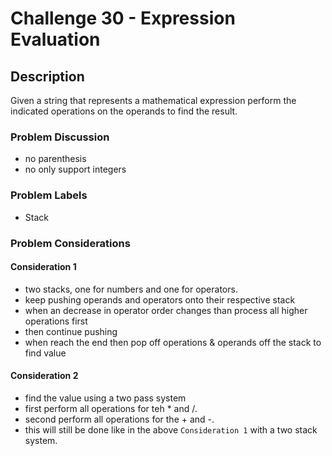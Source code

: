 # Challenge 30 - Expression Evaluation
## Description
>
Given a string that represents a mathematical expression perform the indicated operations on the operands to find the result.

### Problem Discussion
- no parenthesis
- no only support integers

### Problem Labels
- Stack

### Problem Considerations
#### Consideration 1
- two stacks, one for numbers and one for operators.
- keep pushing operands and operators onto their respective stack
- when an decrease in operator order changes than process all higher operations first
- then continue pushing
- when reach the end then pop off operations & operands off the stack to find value

#### Consideration 2
- find the value using a two pass system
- first perform all operations for teh * and /.
- second perform all operations for the + and -.
- this will still be done like in the above `Consideration 1` with a two stack system.